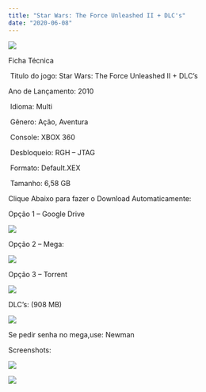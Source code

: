 ```yaml
---
title: "Star Wars: The Force Unleashed II + DLC's"
date: "2020-06-08"
---
```


[![](https://1.bp.blogspot.com/--VS-lltwQAY/Xt1-3egEGHI/AAAAAAAAKxs/8I6-f1CHkAsQEl2790L804Klzs8DnUHGACK4BGAsYHg/s320/d8c52937d4272a2e23254e42d312a739.jpg)](https://1.bp.blogspot.com/--VS-lltwQAY/Xt1-3egEGHI/AAAAAAAAKxs/8I6-f1CHkAsQEl2790L804Klzs8DnUHGACK4BGAsYHg/s1000/d8c52937d4272a2e23254e42d312a739.jpg)

Ficha Técnica

 Titulo do jogo: Star Wars: The Force Unleashed II + DLC’s 

Ano de Lançamento: 2010

 Idioma: Multi

 Gênero: Ação, Aventura

 Console: XBOX 360

 Desbloqueio: RGH – JTAG

 Formato: Default.XEX

 Tamanho: 6,58 GB

Clique Abaixo para fazer o Download Automaticamente:

Opção 1 – Google Drive

[![](https://1.bp.blogspot.com/-4SUqXRoRWc0/XtsW72LDzrI/AAAAAAAAKHM/qo1oDro7CI03qjIvaVCl6yKZ3v_F_JvBwCK4BGAsYHg/APRENDA-Recupdsdasdasdaerado.png)](https://zee.gl/OwzeXbl)

Opção 2 – Mega:

[![](https://1.bp.blogspot.com/-fysMBE_30yA/XtsW8rOzeTI/AAAAAAAAKHQ/yEg2otqCtcAfsWIP0xI63y3c0eWdDVksQCK4BGAsYHg/MEGA.png)](https://zee.gl/A2umVxFI)

Opção 3 – Torrent

[![](https://1.bp.blogspot.com/-eNerQjlxWXg/Xsyoy1YwxPI/AAAAAAAAG8o/qs-0XGNQDR4jSn0uGinE3EzKZZ6GoZnEACPcBGAYYCw/s1600/LINK1.png)](https://zee.gl/LMLElQ)

DLC’s: (908 MB)

[![](https://1.bp.blogspot.com/-fysMBE_30yA/XtsW8rOzeTI/AAAAAAAAKHQ/yEg2otqCtcAfsWIP0xI63y3c0eWdDVksQCK4BGAsYHg/MEGA.png)](https://zee.gl/6i7Y77A)

Se pedir senha no mega,use: Newman

Screenshots:

[![](https://1.bp.blogspot.com/-OPLYf_5fELo/Xt1-4OSu_QI/AAAAAAAAKxw/4e4w7wXZOf8LhxISCgGCEb-uVVZihfsnACK4BGAsYHg/w400-h225/maxresdefault{40dcdfd0a3f176073d713beaee4fcd56db243ec708877a2e730ba987ecd6f1ab}2B{40dcdfd0a3f176073d713beaee4fcd56db243ec708877a2e730ba987ecd6f1ab}25281{40dcdfd0a3f176073d713beaee4fcd56db243ec708877a2e730ba987ecd6f1ab}2529.jpg)](https://1.bp.blogspot.com/-OPLYf_5fELo/Xt1-4OSu_QI/AAAAAAAAKxw/4e4w7wXZOf8LhxISCgGCEb-uVVZihfsnACK4BGAsYHg/s1280/maxresdefault{40dcdfd0a3f176073d713beaee4fcd56db243ec708877a2e730ba987ecd6f1ab}2B{40dcdfd0a3f176073d713beaee4fcd56db243ec708877a2e730ba987ecd6f1ab}25281{40dcdfd0a3f176073d713beaee4fcd56db243ec708877a2e730ba987ecd6f1ab}2529.jpg)

[![](https://1.bp.blogspot.com/-17MCGybDtsI/Xt1-4gQB__I/AAAAAAAAKx0/JG79UGJEftsdcjPn42KCuvOH_E9TlquHwCK4BGAsYHg/w400-h225/maxresdefault.jpg)](https://1.bp.blogspot.com/-17MCGybDtsI/Xt1-4gQB__I/AAAAAAAAKx0/JG79UGJEftsdcjPn42KCuvOH_E9TlquHwCK4BGAsYHg/s1280/maxresdefault.jpg)
